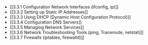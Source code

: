 

- [[3.3.1 Configuration Network Interfaces (ifconfig, ip)]]
- [[3.3.2 Setting up Static IP Addresses]]
- [[3.3.3 Using DHCP (Dynamic Host Configuration Protocol)]]
- [[3.3.4 Configuration DNS Servers]]
- [[3.3.5 Managing Network Services]]
- [[3.3.6 Network Troubleshooting Tools (ping, Traceroute, netstat)]]
- [[3.3.7 Firewalls (iptables, firewalld)]]